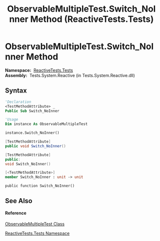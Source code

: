 ﻿---
title: ObservableMultipleTest.Switch_NoInner Method  (ReactiveTests.Tests)
TOCTitle: Switch_NoInner Method
ms:assetid: M:ReactiveTests.Tests.ObservableMultipleTest.Switch_NoInner
ms:mtpsurl: https://msdn.microsoft.com/en-us/library/reactivetests.tests.observablemultipletest.switch_noinner(v=VS.103)
ms:contentKeyID: 36619566
ms.date: 06/28/2011
mtps_version: v=VS.103
f1_keywords:
- ReactiveTests.Tests.ObservableMultipleTest.Switch_NoInner
dev_langs:
- CSharp
- JScript
- VB
- FSharp
- c++
---

# ObservableMultipleTest.Switch\_NoInner Method

**Namespace:**  [ReactiveTests.Tests](hh289046\(v=vs.103\).md)  
**Assembly:**  Tests.System.Reactive (in Tests.System.Reactive.dll)

## Syntax

``` vb
'Declaration
<TestMethodAttribute> _
Public Sub Switch_NoInner
```

``` vb
'Usage
Dim instance As ObservableMultipleTest

instance.Switch_NoInner()
```

``` csharp
[TestMethodAttribute]
public void Switch_NoInner()
```

``` c++
[TestMethodAttribute]
public:
void Switch_NoInner()
```

``` fsharp
[<TestMethodAttribute>]
member Switch_NoInner : unit -> unit 
```

``` jscript
public function Switch_NoInner()
```

## See Also

#### Reference

[ObservableMultipleTest Class](hh303586\(v=vs.103\).md)

[ReactiveTests.Tests Namespace](hh289046\(v=vs.103\).md)

